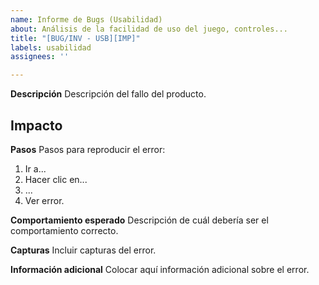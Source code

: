```yaml
---
name: Informe de Bugs (Usabilidad)
about: Análisis de la facilidad de uso del juego, controles...
title: "[BUG/INV - USB][IMP]"
labels: usabilidad
assignees: ''

---
```


**Descripción**
Descripción del fallo del producto.

**Impacto**
- 

**Pasos**
Pasos para reproducir el error:
1. Ir a...
2. Hacer clic en...
3. ...
4. Ver error.

**Comportamiento esperado**
Descripción de cuál debería ser el comportamiento correcto.

**Capturas**
Incluir capturas del error.

**Información adicional**
Colocar aquí información adicional sobre el error.
